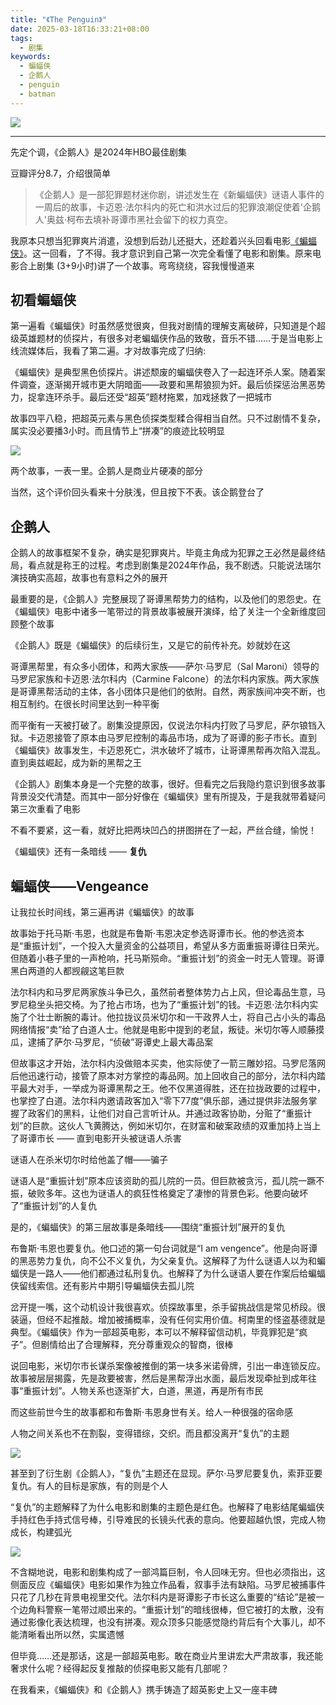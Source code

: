 ```yaml
---
title: "《The Penguin》"
date: 2025-03-18T16:33:21+08:00
tags:
  - 剧集
keywords:
  - 蝙蝠侠
  - 企鹅人
  - penguin
  - batman
---
```


[![](/img/movies/the_penguin.webp#center)](https://movie.douban.com/subject/35604181)

---

先定个调，《企鹅人》是2024年HBO最佳剧集

豆瓣评分8.7，介绍很简单

> 《企鹅人》是一部犯罪题材迷你剧，讲述发生在《新蝙蝠侠》谜语人事件的一周后的故事，卡迈恩·法尔科内的死亡和洪水过后的犯罪浪潮促使着'企鹅人'奥兹·柯布去填补哥谭市黑社会留下的权力真空。

我原本只想当犯罪爽片消遣，没想到后劲儿还挺大，还趁着兴头回看电影[《蝙蝠侠》](../the_batman)。这一回看，了不得。我才意识到自己第一次完全看懂了电影和剧集。原来电影合上剧集 (3+9小时)讲了一个故事。弯弯绕绕，容我慢慢道来

## 初看蝙蝠侠

第一遍看《蝙蝠侠》时虽然感觉很爽，但我对剧情的理解支离破碎，只知道是个超级英雄题材的侦探片，有很多对老蝙蝠侠作品的致敬，音乐不错……于是当电影上线流媒体后，我看了第二遍。才对故事完成了归纳: 

《蝙蝠侠》是典型黑色侦探片。讲述颓废的蝙蝠侠卷入了一起连环杀人案。随着案件调查，逐渐揭开城市更大阴暗面——政要和黑帮狼狈为奸。最后侦探惩治黑恶势力，捉拿连环杀手。最后还受“超英”题材拖累，加戏拯救了一把城市

故事四平八稳，把超英元素与黑色侦探类型糅合得相当自然。只不过剧情不复杂，属实没必要播3小时。而且情节上“拼凑”的痕迹比较明显

![](/img/movies/the_batman_story_line1.png#center)

两个故事，一表一里。企鹅人是商业片硬凑的部分

当然，这个评价回头看来十分肤浅，但且按下不表。该企鹅登台了

## 企鹅人

企鹅人的故事框架不复杂，确实是犯罪爽片。毕竟主角成为犯罪之王必然是最终结局，看点就是称王的过程。考虑到剧集是2024年作品，我不剧透。只能说法瑞尔演技确实高超，故事也有意料之外的展开

最重要的是，《企鹅人》完整展现了哥谭黑帮势力的结构，以及他们的恩怨史。在《蝙蝠侠》电影中诸多一笔带过的背景故事被展开演绎，给了关注一个全新维度回顾整个故事

《企鹅人》既是《蝙蝠侠》的后续衍生，又是它的前传补充。妙就妙在这

哥谭黑帮里，有众多小团体，和两大家族——萨尔·马罗尼（Sal Maroni）领导的马罗尼家族和卡迈恩·法尔科内（Carmine Falcone）的法尔科内家族。两大家族是哥谭黑帮活动的主体，各小团体只是他们的依附。自然，两家族间冲突不断，也相互制约。在很长时间里达到一种平衡

而平衡有一天被打破了。剧集没提原因，仅说法尔科内打败了马罗尼，萨尔锒铛入狱。卡迈恩接管了原本由马罗尼控制的毒品市场，成为了哥谭的影子市长。直到《蝙蝠侠》故事发生，卡迈恩死亡，洪水破坏了城市，让哥谭黑帮再次陷入混乱。直到奥兹崛起，成为新的黑帮之王

《企鹅人》剧集本身是一个完整的故事，很好。但看完之后我隐约意识到很多故事背景没交代清楚。而其中一部分好像在《蝙蝠侠》里有所提及，于是我就带着疑问第三次重看了电影

不看不要紧，这一看，就好比把两块凹凸的拼图拼在了一起，严丝合缝，愉悦！

《蝙蝠侠》还有一条暗线 —— **复仇**

## 蝙蝠侠——Vengeance

让我拉长时间线，第三遍再讲《蝙蝠侠》的故事

故事始于托马斯·韦恩，也就是布鲁斯·韦恩决定参选哥谭市长。他的参选资本是“重振计划”，一个投入大量资金的公益项目，希望从多方面重振哥谭往日荣光。但随着小巷子里的一声枪响，托马斯殒命。“重振计划”的资金一时无人管理。哥谭黑白两道的人都觊觎这笔巨款

法尔科内和马罗尼两家族斗争已久，虽然前者整体势力占上风，但论毒品生意，马罗尼稳坐头把交椅。为了抢占市场，也为了“重振计划”的钱。卡迈恩·法尔科内实施了个壮士断腕的毒计。他拉拢议员米切尔和一干政界人士，将自己占小头的毒品网络情报“卖”给了白道人士。他就是电影中提到的老鼠，叛徒。米切尔等人顺藤摸瓜，逮捕了萨尔·马罗尼，“侦破”哥谭史上最大毒品案

但故事这才开始，法尔科内没做赔本买卖，他实际使了一箭三雕妙招。马罗尼落网后他迅速行动，接管了原本对方掌控的毒品网。加上回收自己的部分，法尔科内踏平最大对手，一举成为哥谭黑帮之王。他不仅黑道得胜，还在拉拢政要的过程中，也掌控了白道。法尔科内邀请政客加入“零下77度”俱乐部，通过提供非法服务掌握了政客们的黑料，让他们对自己言听计从。并通过政客协助，分赃了“重振计划”的巨款。这伙人飞黄腾达，例如米切尔，在财富和破案政绩的双重加持上当上了哥谭市长 —— 直到电影开头被谜语人杀害

谜语人在杀米切尔时给他盖了帽——骗子

谜语人是“重振计划”原本应该资助的孤儿院的一员。但巨款被贪污，孤儿院一蹶不振，破败多年。这也为谜语人的疯狂性格奠定了凄惨的背景色彩。他要向破坏了“重振计划”的人复仇

是的，《蝙蝠侠》的第三层故事是条暗线——围绕“重振计划”展开的复仇

布鲁斯·韦恩也要复仇。他口述的第一句台词就是“I am vengence”。他是向哥谭的黑恶势力复仇，向不公不义复仇，为父亲复仇。这解释了为什么谜语人以为和蝙蝠侠是一路人——他们都通过私刑复仇。也解释了为什么谜语人要在作案后给蝙蝠侠留线索信。还有影片中期引导蝙蝠侠去孤儿院

岔开提一嘴，这个动机设计我很喜欢。侦探故事里，杀手留挑战信是常见桥段。很装逼，但经不起推敲。增加被捕概率，没有任何实用价值。柯南里的怪盗基德就是典型。《蝙蝠侠》作为一部超英电影，本可以不解释留信动机，毕竟罪犯是“疯子”。但剧情给出了合理解释，充分尊重观众的智商，很棒

说回电影，米切尔市长谋杀案像被推倒的第一块多米诺骨牌，引出一串连锁反应。故事被层层揭露，先是政要被害，然后是黑帮浮出水面，最后发现牵扯到成年往事“重振计划”。人物关系也逐渐扩大，白道，黑道，再是所有市民

而这些前世今生的故事都和布鲁斯·韦恩身世有关。给人一种很强的宿命感

人物之间关系也不在割裂，变得错综，交织。而且都没离开“复仇”的主题

![](/img/movies/the_batman_relation.png#center)

甚至到了衍生剧《企鹅人》，“复仇”主题还在显现。萨尔·马罗尼要复仇，索菲亚要复仇。有人的目标是家族，有的则是个人

“复仇”的主题解释了为什么电影和剧集的主题色是红色。也解释了电影结尾蝙蝠侠手持红色手持式信号棒，引导难民的长镜头代表的意向。他要超越仇恨，完成人物成长，构建弧光

![](/img/movies/the_batman_photo.webp#center)

不含糊地说，电影和剧集构成了一部鸿篇巨制，令人回味无穷。但也必须指出，这侧面反应《蝙蝠侠》电影如果作为独立作品看，叙事手法有缺陷。马罗尼被捕事件只花了几秒在背景电视里交代。法尔科内是哥谭影子市长这么重要的“结论”是被一个边角料警察一笔带过顺出来的。“重振计划”的暗线很棒，但它被打的太散，没有通过影像化表达梳理，也没有拼凑。观众顶多只能感觉隐约背后有个大事儿，却不能清晰看出所以然，实属遗憾

但毕竟……还是那话，这是一部超英电影。敢在商业片里讲宏大严肃故事，我还能奢求什么呢？经得起反复推敲的侦探电影又能有几部呢？

在我看来，《蝙蝠侠》和《企鹅人》携手铸造了超英影史上又一座丰碑
